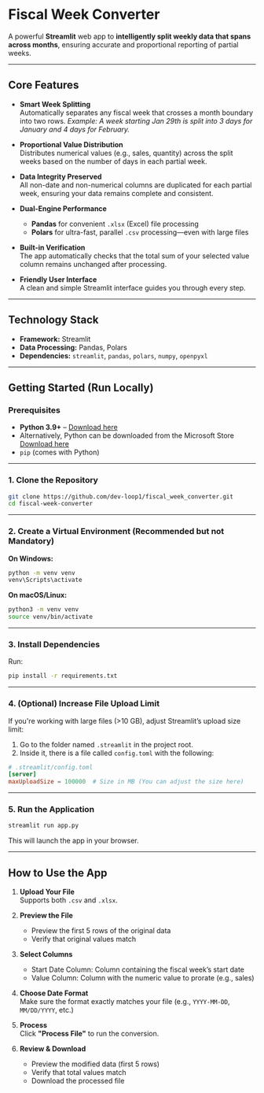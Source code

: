 

# Fiscal Week Converter

A powerful **Streamlit** web app to **intelligently split weekly data that spans across months**, ensuring accurate and proportional reporting of partial weeks.

---

## Core Features

* **Smart Week Splitting**  
  Automatically separates any fiscal week that crosses a month boundary into two rows.
  *Example: A week starting Jan 29th is split into 3 days for January and 4 days for February.*

* **Proportional Value Distribution**    
  Distributes numerical values (e.g., sales, quantity) across the split weeks based on the number of days in each partial week.

* **Data Integrity Preserved**    
  All non-date and non-numerical columns are duplicated for each partial week, ensuring your data remains complete and consistent.

* **Dual-Engine Performance**    
  * **Pandas** for convenient `.xlsx` (Excel) file processing
  * **Polars** for ultra-fast, parallel `.csv` processing—even with large files

* **Built-in Verification**  
  The app automatically checks that the total sum of your selected value column remains unchanged after processing.

* **Friendly User Interface**    
  A clean and simple Streamlit interface guides you through every step.

---

## Technology Stack

* **Framework:** Streamlit
* **Data Processing:** Pandas, Polars
* **Dependencies:** `streamlit`, `pandas`, `polars`, `numpy`, `openpyxl`

---

## Getting Started (Run Locally)

### Prerequisites

* **Python 3.9+** – [Download here](https://www.python.org/downloads/)
* Alternatively, Python can be downloaded from the Microsoft Store [Download here](https://apps.microsoft.com/detail/9PNRBTZXMB4Z?hl=en-us&gl=US&ocid=pdpshare)
* `pip` (comes with Python)

---

### 1. Clone the Repository

```bash
git clone https://github.com/dev-loop1/fiscal_week_converter.git
cd fiscal-week-converter
```

---

### 2. Create a Virtual Environment (Recommended but not Mandatory)

**On Windows:**

```bash
python -m venv venv
venv\Scripts\activate
```

**On macOS/Linux:**

```bash
python3 -m venv venv
source venv/bin/activate
```

---

### 3. Install Dependencies

Run:

```bash
pip install -r requirements.txt
```

---

### 4. (Optional) Increase File Upload Limit

If you're working with large files (>10 GB), adjust Streamlit’s upload size limit:

1. Go to the folder named `.streamlit` in the project root.
2. Inside it, there is a file called `config.toml` with the following:

```toml
# .streamlit/config.toml
[server]
maxUploadSize = 100000  # Size in MB (You can adjust the size here)
```

---

### 5. Run the Application

```bash
streamlit run app.py
```

This will launch the app in your browser.

---

## How to Use the App

1. **Upload Your File**  
   Supports both `.csv` and `.xlsx`.

2. **Preview the File**  

   * Preview the first 5 rows of the original data
   * Verify that original values match

3. **Select Columns**  

   * Start Date Column: Column containing the fiscal week’s start date
   * Value Column: Column with the numeric value to prorate (e.g., sales)

4. **Choose Date Format**  
   Make sure the format exactly matches your file (e.g., `YYYY-MM-DD`, `MM/DD/YYYY`, etc.)

5. **Process**  
   Click **"Process File"** to run the conversion.

6. **Review & Download**  

   * Preview the modified data (first 5 rows)
   * Verify that total values match
   * Download the processed file
